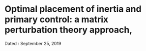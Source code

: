 # Optimal placement of inertia and primary control: a matrix perturbation theory approach,

Dated : September 25, 2019


<!-- keywords: network_stability, -->

<!-- link: -->
